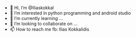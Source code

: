 - 👋 Hi, I’m @Iliaskokkal
- 👀 I’m interested in python programming and android studio
- 🌱 I’m currently learning ...
- 💞️ I’m looking to collaborate on ...
- 📫 How to reach me fb: Ilias Kokkalidis  
<!---
Iliaskokkal/Iliaskokkal is a ✨ special ✨ repository because its `README.md` (this file) appears on your GitHub profile.
You can click the Preview link to take a look at your changes.
--->
